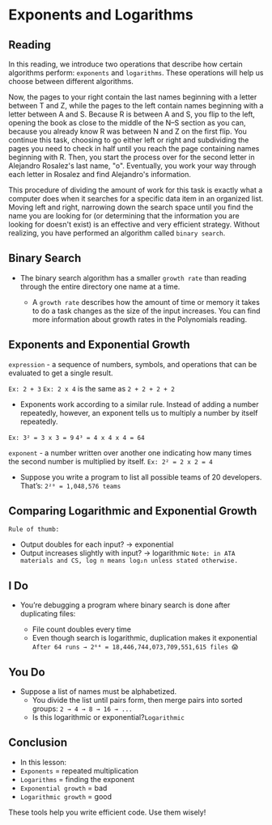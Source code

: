 # Exponents and Logarithms

## Reading

In this reading, we introduce two operations that describe how certain algorithms perform: `exponents` and `logarithms`. These operations will help us choose between different algorithms.

Now, the pages to your right contain the last names beginning with a letter between T and Z, while the pages to the left contain names beginning with a letter between A and S. Because R is between A and S, you flip to the left, opening the book as close to the middle of the N–S section as you can, because you already know R was between N and Z on the first flip. You continue this task, choosing to go either left or right and subdividing the pages you need to check in half until you reach the page containing names beginning with R. Then, you start the process over for the second letter in Alejandro Rosalez's last name, "o". Eventually, you work your way through each letter in Rosalez and find Alejandro's information.

This procedure of dividing the amount of work for this task is exactly what a computer does when it searches for a specific data item in an organized list. Moving left and right, narrowing down the search space until you find the name you are looking for (or determining that the information you are looking for doesn't exist) is an effective and very efficient strategy. Without realizing, you have performed an algorithm called `binary search`.

## Binary Search

- The binary search algorithm has a smaller `growth rate` than reading through the entire directory one name at a time.

  - A `growth rate` describes how the amount of time or memory it takes to do a task changes as the size of the input increases. You can find more information about growth rates in the Polynomials reading.

## Exponents and Exponential Growth

`expression` - a sequence of numbers, symbols, and operations that can be evaluated to get a single result.

`Ex: 2 + 3`
`Ex: 2 x 4` is the same as `2 + 2 + 2 + 2`

- Exponents work according to a similar rule. Instead of adding a number repeatedly, however, an exponent tells us to multiply a number by itself repeatedly.

`Ex: 3² = 3 x 3 = 9`
`4³ = 4 x 4 x 4 = 64`

`exponent` - a number written over another one indicating how many times the second number is multiplied by itself.
`Ex: 2² = 2 x 2 = 4`

- Suppose you write a program to list all possible teams of 20 developers. That’s:
  `2²⁰ = 1,048,576 teams`

## Comparing Logarithmic and Exponential Growth

`Rule of thumb:`

- Output doubles for each input? → exponential
- Output increases slightly with input? → logarithmic
  `Note: in ATA materials and CS, log n means log₂n unless stated otherwise.`

## I Do

- You’re debugging a program where binary search is done after duplicating files:

  - File count doubles every time
  - Even though search is logarithmic, duplication makes it exponential
    `After 64 runs → 2⁶⁴ = 18,446,744,073,709,551,615 files 😱`

## You Do

- Suppose a list of names must be alphabetized.
  - You divide the list until pairs form, then merge pairs into sorted groups:
    `2 → 4 → 8 → 16 → ...`
  - Is this logarithmic or exponential?`Logarithmic`

## Conclusion

- In this lesson:
- `Exponents` = repeated multiplication
- `Logarithms` = finding the exponent
- `Exponential growth` = bad
- `Logarithmic growth` = good

These tools help you write efficient code. Use them wisely!
